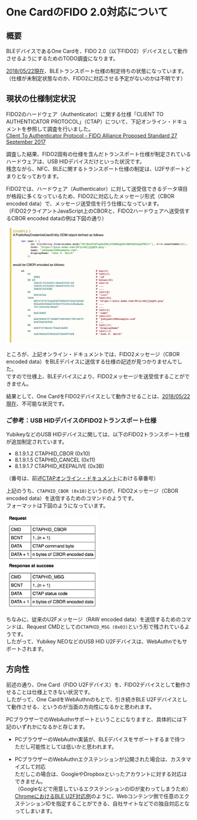 # One CardのFIDO 2.0対応について

## 概要

BLEデバイスであるOne Cardを、FIDO 2.0（以下FIDO2）デバイスとして動作させるようにするためのTODO調査になります。

<u>2018/05/22現在</u>、BLEトランスポート仕様の制定待ちの状態になっています。<br>
（仕様が未制定状態なのか、FIDO2に対応させる予定がないのかは不明です）

## 現状の仕様制定状況

FIDO2のハードウェア（Authenticator）に関する仕様「CLIENT TO AUTHENTICATOR PROTOCOL」（CTAP）について、下記オンライン・ドキュメントを参照して調査を行いました。<br>
[Client To Authenticator Protocol - FIDO Alliance Proposed Standard 27 September 2017](https://fidoalliance.org/specs/fido-v2.0-ps-20170927/fido-client-to-authenticator-protocol-v2.0-ps-20170927.html)

調査した結果、FIDO2固有の仕様を含んだトランスポート仕様が制定されているハードウェアは、USB HIDデバイスだけといった状況です。<br>
残念ながら、NFC、BLEに関するトランスポート仕様の制定は、U2Fサポートどまりとなっております。

FIDO2では、ハードウェア（Authenticator）に対して送受信できるデータ項目が格段に多くなっているため、FIDO2に対応したメッセージ形式（CBOR encoded data）で、メッセージ送受信を行う仕様になっています。<br>
（FIDO2クライアントJavaScript上のCBORと、FIDO2ハードウェアへ送受信するCBOR encoded dataの例は下図の通り）

<img src="assets/0034.png" width="700">


ところが、上記オンライン・ドキュメントでは、FIDO2メッセージ（CBOR encoded data）をBLEデバイスに送信する仕様の記述が見つかりませんでした。<br>
ですので仕様上、BLEデバイスにより、FIDO2メッセージを送受信することができません。

結果として、One CardをFIDO2デバイスとして動作させることは、<u>2018/05/22現在</u>、不可能な状況です。

### ご参考：USB HIDデバイスのFIDO2トランスポート仕様

YubikeyなどのUSB HIDデバイスに関しては、以下のFIDO2トランスポート仕様が追加制定されています。

- 8.1.9.1.2 CTAPHID_CBOR (0x10)
- 8.1.9.1.5 CTAPHID_CANCEL (0x11)
- 8.1.9.1.7 CTAPHID_KEEPALIVE (0x3B)

（番号は、前述[CTAPオンライン・ドキュメント](https://fidoalliance.org/specs/fido-v2.0-ps-20170927/fido-client-to-authenticator-protocol-v2.0-ps-20170927.html)における章番号）

上記のうち、`CTAPHID_CBOR (0x10)`というのが、FIDO2メッセージ（CBOR encoded data）を送信するためのコマンドのようです。<br>
フォーマットは下図のようになっています。

<img src="assets/0033.png" width="250">

ちなみに、従来のU2Fメッセージ（RAW encoded data）を送信するためのコマンドは、Request CMDとしての`CTAPHID_MSG (0x03)`という形で残されているようです。<br>
したがって、Yubikey NEOなどのUSB HID U2Fデバイスは、WebAuthnでもサポートされます。

## 方向性

前述の通り、One Card（FIDO U2Fデバイス）を、FIDO2デバイスとして動作させることは仕様上できない状況です。<br>
したがって、One CardをWebAuthnのもとで、引き続きBLE U2Fデバイスとして動作させる、というのが当面の方向性になるかと思われます。

PCブラウザーでのWebAuthnサポートということになりますと、具体的には下記のいずれかになるかと存じます。

- PCブラウザーのWebAuthn実装が、BLEデバイスをサポートするまで待つ<br>
ただし可能性としては低いかと思われます。

- PCブラウザーのWebAuthnエクステンションが公開された場合は、カスタマイズして対応<br>
ただしこの場合は、GoogleやDropboxといったアカウントに対する対応はできません。<br>
（Googleなどで用意しているエクステンションのIDが変わってしまうため）<br>
[ChromeにおけるBLE U2F対応例](../Research/CHROMEOSTEST.md)のように、Webコンテンツ側で任意のエクステンションIDを指定することができる、自社サイトなどでの独自対応となってしまいます。

